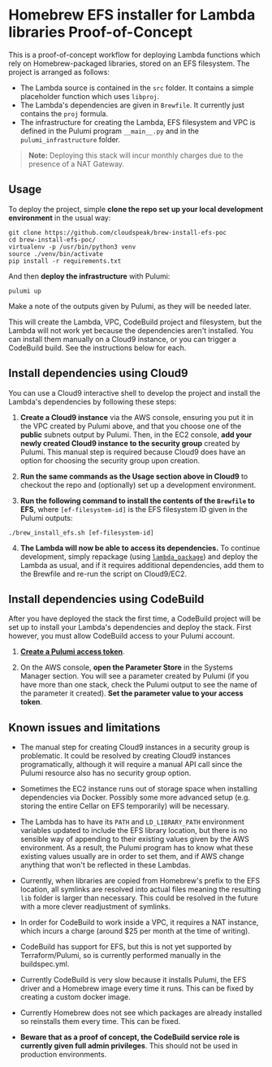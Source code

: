 # Homebrew EFS installer for Lambda libraries Proof-of-Concept

This is a proof-of-concept workflow for deploying Lambda functions which rely
on Homebrew-packaged libraries, stored on an EFS filesystem.  The project is
arranged as follows:

* The Lambda source is contained in the `src` folder.  It contains a simple placeholder function which uses `libproj`.
* The Lambda's dependencies are given in `Brewfile`.  It currently just contains the `proj` formula.
* The infrastructure for creating the Lambda, EFS filesystem and VPC is defined in the Pulumi program `__main__.py` and in the `pulumi_infrastructure` folder.

> **Note:** Deploying this stack will incur monthly charges due to the
> presence of a NAT Gateway.

## Usage

To deploy the project, simple **clone the repo set up your local development environment** in the usual way:

```
git clone https://github.com/cloudspeak/brew-install-efs-poc
cd brew-install-efs-poc/
virtualenv -p /usr/bin/python3 venv
source ./venv/bin/activate
pip install -r requirements.txt
```

And then **deploy the infrastructure** with Pulumi:

```
pulumi up
```

Make a note of the outputs given by Pulumi, as they will be needed later.

This will create the Lambda, VPC, CodeBuild project and filesystem, but the Lambda will not work yet because the dependencies aren't installed.
You can install them manually on a Cloud9 instance, or you can trigger a CodeBuild build.  See the instructions below for each.

## Install dependencies using Cloud9

You can use a Cloud9 interactive shell to develop the project and install the
Lambda's dependencies by following these steps:

1. **Create a Cloud9 instance** via the AWS console, ensuring you put it in the VPC created by Pulumi
above, and that you choose one of the **public** subnets output by Pulumi.  Then, in the EC2 console,
**add your newly created Cloud9 instance to the security group**
created by Pulumi.  This manual step is required because Cloud9 does have an option for choosing the security group upon creation.

2. **Run the same commands as the Usage section above in Cloud9** to checkout the repo and (optionally) set up a development environment.

3. **Run the following command to install the contents of the `Brewfile` to EFS**, where
   `[ef-filesystem-id]` is the EFS filesystem ID given in the Pulumi outputs:

```
./brew_install_efs.sh [ef-filesystem-id]
```

4. **The Lambda will now be able to access its dependencies.**  To continue development, simply
   repackage (using [`lambda_package`](https://github.com/nuage-studio/lambda-package)) and deploy the Lambda as usual, and if it requires additional dependencies,
   add them to the Brewfile and re-run the script on Cloud9/EC2.

## Install dependencies using CodeBuild

After you have deployed the stack the first time, a CodeBuild project will be set up to install your Lambda's dependencies and deploy the stack.  First however, you must allow CodeBuild access to your Pulumi account.

1. **[Create a Pulumi access token](https://app.pulumi.com/cloudspeak/settings/tokens)**.

2. On the AWS console, **open the Parameter Store** in the Systems Manager section.  You will see a parameter created by Pulumi (if you have more than one stack, check the Pulumi output to see the name of the parameter it created).  **Set the parameter value to your access token**.



## Known issues and limitations

* The manual step for creating Cloud9 instances in a security group is problematic.  It could be
  resolved by creating Cloud9 instances programatically, although it will require a manual API
  call since the Pulumi resource also has no security group option.

* Sometimes the EC2 instance runs out of storage space when installing dependencies via Docker.
  Possibly some more advanced setup (e.g. storing the entire Cellar on EFS temporarily) will be
  necessary.

* The Lambda has to have its `PATH` and `LD_LIBRARY_PATH` environment variables updated to include
  the EFS library location, but there is no sensible way of appending to their existing values given
  by the AWS environment.  As a result, the Pulumi program has to know what these existing values
  usually are in order to set them, and if AWS change anything that won't be reflected in these
  Lambdas.


* Currently, when libraries are copied from Homebrew's prefix to the EFS location, all symlinks
  are resolved into actual files meaning the resulting `lib` folder is larger than necessary.  This could be resolved in the future with a more clever readjustment of symlinks.

* In order for CodeBuild to work inside a VPC, it requires a NAT instance, which incurs a charge (around $25
  per month at the time of writing).

* CodeBuild has support for EFS, but this is not yet supported by Terraform/Pulumi, so is currently performed manually in the buildspec.yml.

* Currently CodeBuild is very slow because it installs Pulumi, the EFS driver and a Homebrew image every time it runs.  This can be fixed by creating a custom docker image.

* Currently Homebrew does not see which packages are already installed so reinstalls them every time.  This can be fixed.

* **Beware that as a proof of concept, the CodeBuild service role is currently given full admin privileges**.  This should not be used in production environments.
